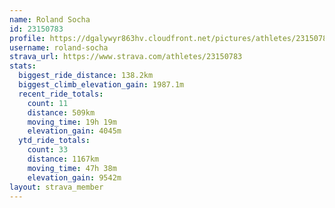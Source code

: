 ```yaml
---
name: Roland Socha
id: 23150783
profile: https://dgalywyr863hv.cloudfront.net/pictures/athletes/23150783/14745672/4/large.jpg
username: roland-socha
strava_url: https://www.strava.com/athletes/23150783
stats:
  biggest_ride_distance: 138.2km
  biggest_climb_elevation_gain: 1987.1m
  recent_ride_totals:
    count: 11
    distance: 509km
    moving_time: 19h 19m
    elevation_gain: 4045m
  ytd_ride_totals:
    count: 33
    distance: 1167km
    moving_time: 47h 38m
    elevation_gain: 9542m
layout: strava_member
--- 
```


